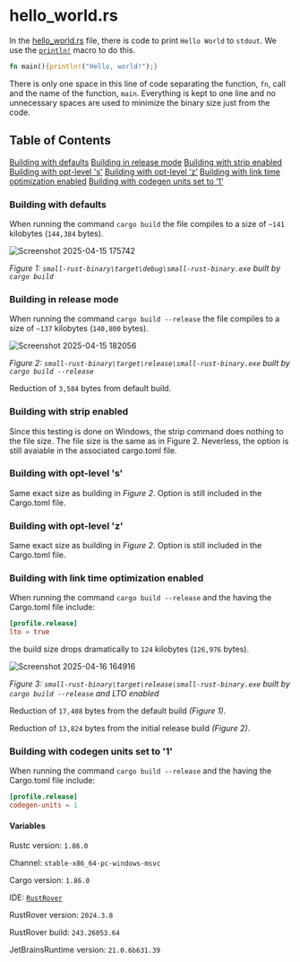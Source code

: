 # hello_world.rs
In the [hello_world.rs](https://github.com/Polycarbohydrate/small-rust-binary/blob/main/src/hello_world/hello_world.rs) file, there is code to print `Hello World` to `stdout`. We use the [`println!`](https://doc.rust-lang.org/std/macro.println.html) macro to do this.

```rust
fn main(){println!("Hello, world!");}
```

There is only one space in this line of code separating the function, `fn`, call and the name of the function, `main`. Everything is kept to one line and no unnecessary spaces are used to minimize the binary size just from the code.

## Table of Contents
[Building with defaults](https://polycarbohydrate.github.io/small-rust-binary/src/hello_world/hello_world#building-with-defaults)
[Building in release mode](https://polycarbohydrate.github.io/small-rust-binary/src/hello_world/hello_world#building-in-release-mode)
[Building with strip enabled](https://polycarbohydrate.github.io/small-rust-binary/src/hello_world/hello_world#building-with-strip-enabled)
[Building with opt-level 's'](https://polycarbohydrate.github.io/small-rust-binary/src/hello_world/hello_world#building-with-opt-level-s)
[Building with opt-level ‘z’](https://polycarbohydrate.github.io/small-rust-binary/src/hello_world/hello_world#building-with-opt-level-z)
[Building with link time optimization enabled](https://polycarbohydrate.github.io/small-rust-binary/src/hello_world/hello_world#building-with-link-time-optimization-enabled)
[Building with codegen units set to ‘1’](https://polycarbohydrate.github.io/small-rust-binary/src/hello_world/hello_world#building-with-codegen-units-set-to-1)

### Building with defaults
When running the command `cargo build` the file compiles to a size of `~141` kilobytes (`144,384` bytes).

![Screenshot 2025-04-15 175742](https://github.com/user-attachments/assets/ba4fd767-0f0c-4784-be9a-ec3e41226e89)

*Figure 1: `small-rust-binary\target\debug\small-rust-binary.exe` built by `cargo build`*

### Building in release mode
When running the command `cargo build --release` the file compiles to a size of `~137` kilobytes (`140,800` bytes).

![Screenshot 2025-04-15 182056](https://github.com/user-attachments/assets/c67996ee-2d84-45af-933e-08292d839110)

*Figure 2: `small-rust-binary\target\release\small-rust-binary.exe` built by `cargo build --release`*

Reduction of `3,584` bytes from default build.

### Building with strip enabled
Since this testing is done on Windows, the strip command does nothing to the file size. The file size is the same as in Figure 2. Neverless, the option is still avaiable in the associated cargo.toml file.

### Building with opt-level 's'
Same exact size as building in *Figure 2*. Option is still included in the Cargo.toml file.

### Building with opt-level 'z'
Same exact size as building in *Figure 2*. Option is still included in the Cargo.toml file.

### Building with link time optimization enabled
When running the command `cargo build --release` and the having the Cargo.toml file include:

```toml
[profile.release]
lto = true
```

the build size drops dramatically to `124` kilobytes (`126,976` bytes).

![Screenshot 2025-04-16 164916](https://github.com/user-attachments/assets/676e895b-5d31-46fc-94df-14496c138744)

*Figure 3: `small-rust-binary\target\release\small-rust-binary.exe` built by `cargo build --release` and LTO enabled*

Reduction of `17,408` bytes from the default build *(Figure 1)*.

Reduction of `13,824` bytes from the initial release build *(Figure 2)*.

### Building with codegen units set to '1'
When running the command `cargo build --release` and the having the Cargo.toml file include:

```toml
[profile.release]
codegen-units = 1
```

#### Variables
Rustc version: `1.86.0`

Channel: `stable-x86_64-pc-windows-msvc`

Cargo version: `1.86.0`

IDE: [`RustRover`](https://www.jetbrains.com/rust/)

RustRover version: `2024.3.8`

RustRover build: `243.26053.64`

JetBrainsRuntime version: `21.0.6b631.39`
